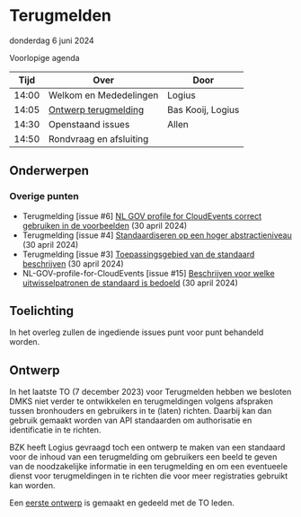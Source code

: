 <!-----------------------------







   :warning: Dit bestand wordt automatisch gegenereerd.
   :warning: Handmatige toevoegingen worden overschreven.







----------------------------->
# Terugmelden

donderdag 6 juni 2024

Voorlopige agenda

|  Tijd  | Over                                         | Door   |
|--------|----------------------------------------------|--------|
|  14:00 | Welkom en Mededelingen                       | Logius |
|  14:05 | [Ontwerp terugmelding](https://github.com/Logius-standaarden/Terugmelding/tree/develop/Ontwerp)                         | Bas Kooij, Logius |
|  14:30 | Openstaand issues                            | Allen  |
|  14:50 | Rondvraag en afsluiting                      |        |


## Onderwerpen

### Overige punten
* Terugmelding [issue #6] [NL GOV profile for CloudEvents correct gebruiken in de voorbeelden](https://github.com/Logius-standaarden/Terugmelding/issues/6) (30 april 2024)
* Terugmelding [issue #4] [Standaardiseren op een hoger abstractieniveau](https://github.com/Logius-standaarden/Terugmelding/issues/4) (30 april 2024)
* Terugmelding [issue #3] [Toepassingsgebied van de standaard beschrijven](https://github.com/Logius-standaarden/Terugmelding/issues/3) (30 april 2024)
* NL-GOV-profile-for-CloudEvents [issue #15] [Beschrijven voor welke uitwisselpatronen de standaard is bedoeld](https://github.com/Logius-standaarden/NL-GOV-profile-for-CloudEvents/issues/15) (30 april 2024)

## Toelichting


In het overleg zullen de ingediende issues punt voor punt behandeld worden.

## Ontwerp

In het laatste TO (7 december 2023) voor Terugmelden hebben we besloten DMKS niet 
verder te ontwikkelen en terugmeldingen volgens afspraken tussen bronhouders en gebruikers
in te (laten) richten. Daarbij kan dan gebruik gemaakt worden van API standaarden om 
authorisatie en identificatie in te richten.

BZK heeft Logius gevraagd toch een ontwerp te maken van een standaard voor de inhoud 
van een terugmelding om gebruikers een beeld te geven van de noodzakelijke informatie 
in een terugmelding en om een eventueele dienst voor terugmeldingen in te richten die
voor meer registraties gebruikt kan worden.

Een [eerste ontwerp](https://github.com/Logius-standaarden/Terugmelding/tree/develop/Ontwerp) 
is gemaakt en gedeeld met de TO leden. 